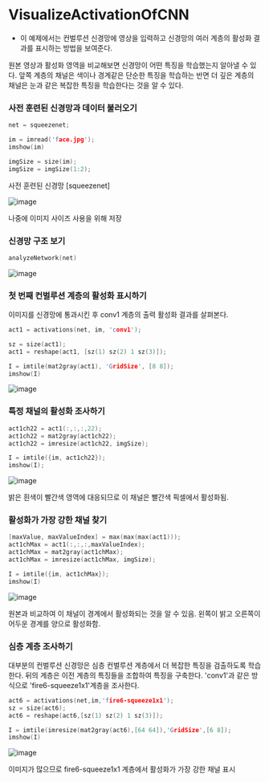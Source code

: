 # VisualizeActivationOfCNN
 - 이 예제에서는 컨벌루션 신경망에 영상을 입력하고 신경망의 여러 계층의 활성화 결과를 표시하는 방법을 보여준다.

원본 영상과 활성화 영역을 비교해보면 신경망이 어떤 특징을 학습했는지 알아낼 수 있다. 앞쪽 계층의 채널은 색이나 경계같은 단순한 특징을 학습하는 반면 더 깊은 계층의 채널은 눈과 같은 복잡한 특징을 학습한다는 것을 알 수 있다.

### 사전 훈련된 신경망과 데이터 불러오기
```c
net = squeezenet;

im = imread('face.jpg');
imshow(im)

imgSize = size(im);
imgSize = imgSize(1:2);
```
사전 훈련된 신경망 [squeezenet]

![image](https://user-images.githubusercontent.com/86040099/131237756-601209de-77c1-4f67-a8b9-44efcab8100b.png)

나중에 이미지 사이즈 사용을 위해 저장

### 신경망 구조 보기
```c
analyzeNetwork(net)
```

![image](https://user-images.githubusercontent.com/86040099/131237792-8deadb0e-be01-4371-b516-f4fc537b89ba.png)

### 첫 번째 컨벌루션 계층의 활성화 표시하기

이미지를 신경망에 통과시킨 후 conv1 계층의 출력 활성화 결과를 살펴본다.

```c
act1 = activations(net, im, 'conv1');

sz = size(act1);
act1 = reshape(act1, [sz(1) sz(2) 1 sz(3)]);

I = imtile(mat2gray(act1), 'GridSize', [8 8]);
imshow(I)
```

![image](https://user-images.githubusercontent.com/86040099/131237842-f7876baa-a96e-4c2d-8e3c-f9dcbaddf890.png)

### 특정 채널의 활성화 조사하기

```c
act1ch22 = act1(:,:,:,22);
act1ch22 = mat2gray(act1ch22);
act1ch22 = imresize(act1ch22, imgSize);

I = imtile({im, act1ch22});
imshow(I);
```

![image](https://user-images.githubusercontent.com/86040099/131237931-7952dafc-79ad-4b91-91cb-460a0aaf683a.png)

밝은 흰색이 빨간색 영역에 대응되므로 이 채널은 빨간색 픽셀에서 활성화됨.

### 활성화가 가장 강한 채널 찾기

```c
[maxValue, maxValueIndex] = max(max(max(act1)));
act1chMax = act1(:,:,:,maxValueIndex);
act1chMax = mat2gray(act1chMax);
act1chMax = imresize(act1chMax, imgSize);

I = imtile({im, act1chMax});
imshow(I)
```

![image](https://user-images.githubusercontent.com/86040099/131237978-2ef5a706-f915-4d73-834c-ce778aa702e3.png)

원본과 비교하여 이 채널이 경계에서 활성화되는 것을 알 수 있음. 왼쪽이 밝고 오른쪽이 어두운 경계를 양으로 활성화함.

### 심층 계층 조사하기
대부분의 컨벌루션 신경망은 심층 컨벌루션 계층에서 더 복잡한 특징을 검출하도록 학습한다. 뒤의 계층은 이전 계층의 특징들을 조합하여 특징을 구축한다. 'conv1'과 같은 방식으로 'fire6-squeeze1x1'계층을 조사한다.

```c
act6 = activations(net,im,'fire6-squeeze1x1');
sz = size(act6);
act6 = reshape(act6,[sz(1) sz(2) 1 sz(3)]);

I = imtile(imresize(mat2gray(act6),[64 64]),'GridSize',[6 8]);
imshow(I)
```

![image](https://user-images.githubusercontent.com/86040099/131238059-cf706c16-62e0-493a-b788-56e2fb7d8210.png)

이미지가 많으므로 fire6-squeeze1x1 계층에서 활성화가 가장 강한 채널 표시
